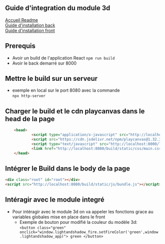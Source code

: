 ## Guide d'integration du module 3d

[Accueil Readme](README.md)  
[Guide d'installation back](canvas_back/README.back.md)  
[Guide d'installation front](canvas_front/README.front.md)

## Prerequis

- Avoir un build de l'application React ``npm run build``
- Avoir le back demarré sur 8000

## Mettre le build sur un serveur

- exemple en local sur le port 8080 avec la commande  
  ``npx http-server``

## Charger le build et le cdn playcanvas dans le head de la page
```html
	<head>
            <script type="application/x-javascript" src="http://localhost:8000/lightandshadow/tictac/__modules__.js"></script>
            <script src="https://cdn.jsdelivr.net/npm/playcanvas@1.32.3/build/playcanvas.js"></script>
            <script type="text/javascript" src="http://localhost:8000/lightandshadow/tictac/__settings__.js"></script>
            <link href="http://localhost:8080/build/static/css/main.css" rel="stylesheet">
	</head>
```

## Intégrer le Build dans le body de la page
```html
<div class="root" id="root"></div>
<script src="http://localhost:8080/build/static/js/bundle.js"></script>
```

## Intéragir avec le module integré

- Pour intéragir avec le module 3d on va appeler les fonctions grace au variables globales mise en place dans le front
  - Exemple de bouton pour modifié la couleur du modèle 3d:  
    ```<button class="green" onclick="window.lightandshadow_fire.setFireColor('green',window.lightandshadow_app)"> green </button>```